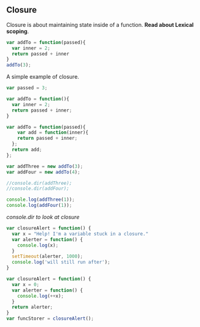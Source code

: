 ## Closure

Closure is about maintaining state inside of a function. **Read about Lexical scoping**.

```Javascript
var addTo = function(passed){
  var inner = 2;
  return passed + inner
}
addTo(3);
```

A simple example of closure.

```Javascript
var passed = 3;

var addTo = function(){
  var inner = 2;
  return passed + inner;
}
```

```Javascript
var addTo = function(passed){
	var add = function(inner){
  	return passed + inner;
  };
  return add;
};

var addThree = new addTo(3);
var addFour = new addTo(4);

//console.dir(addThree);
//console.dir(addFour);

console.log(addThree(1));
console.log(addFour(1));
```

*console.dir to look at closure*

```Javascript
var closureAlert = function() {
  var x = "Help! I'm a variable stuck in a closure."
  var alerter = function() {
    console.log(x);
  }
  setTimeout(alerter, 1000);
  console.log('will still run after');
}
```

```Javascript
var closureAlert = function() {
  var x = 0;
  var alerter = function() {
    console.log(++x);
  }  
  return alerter;
}
var funcStorer = closureAlert();
```
